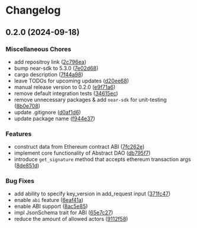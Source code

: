 # Changelog

## 0.2.0 (2024-09-18)


### Miscellaneous Chores

* add repositroy link ([2c796ea](https://github.com/nearuaguild/abstract-dao/commit/2c796eaf4ec562b23fd8c38c05fb92d53044987d))
* bump near-sdk to 5.3.0 ([7e02d68](https://github.com/nearuaguild/abstract-dao/commit/7e02d68e312843d027ec58c77a1c7c0edeb4796e))
* cargo description ([7f44a98](https://github.com/nearuaguild/abstract-dao/commit/7f44a980dc6b6e962572e0744ea023797b9061b7))
* leave TODOs for upcoming updates ([d20ee68](https://github.com/nearuaguild/abstract-dao/commit/d20ee68df304962679ac2d52c6a7c132ab2edd02))
* manual release version to 0.2.0 ([e9f71a6](https://github.com/nearuaguild/abstract-dao/commit/e9f71a688d3d14588624c58f177627882ec7f0d4))
* remove default integration tests ([34615ec](https://github.com/nearuaguild/abstract-dao/commit/34615ecfc4619a9dc11730c70b4dd826f7d411d7))
* remove unnecessary packages & add `near-sdk` for unit-testing ([8b0e708](https://github.com/nearuaguild/abstract-dao/commit/8b0e708f6821da30aa8d1c92889b2d55b37ff0dc))
* update .gitignore ([d0af1d6](https://github.com/nearuaguild/abstract-dao/commit/d0af1d6a7cf22df4929aea408016aa15343a6ad7))
* update package name ([f944e37](https://github.com/nearuaguild/abstract-dao/commit/f944e37674e314e4494c23dd5d858963285899a7))


### Features

* construct data from Ethereum contract ABI ([7fc262e](https://github.com/nearuaguild/abstract-dao/commit/7fc262e71eb56d6cff6b98a787ffd827f59a6ece))
* implement core functionality of Abstract DAO ([db795f7](https://github.com/nearuaguild/abstract-dao/commit/db795f7c1cf24fb93bd5e3657a5ece2a08ff3840))
* introduce `get_signature` method that accepts ethereum transaction args ([8de851d](https://github.com/nearuaguild/abstract-dao/commit/8de851d20c2d6f657fc926d418e3ca8d9ae45d0a))


### Bug Fixes

* add ability to specify key_version in add_request input ([371fc47](https://github.com/nearuaguild/abstract-dao/commit/371fc47bc359e18dc584b08eb545dbd5ca2d7513))
* enable `abi` feature ([6eaf41a](https://github.com/nearuaguild/abstract-dao/commit/6eaf41a7d801fc4ba4c92731c3e9e75e743662e0))
* enable ABI support ([8ac5e85](https://github.com/nearuaguild/abstract-dao/commit/8ac5e85acde0e8e146d886b1b6bb466c84786934))
* impl JsonSchema trait for ABI ([65e7c27](https://github.com/nearuaguild/abstract-dao/commit/65e7c27c3b8130fd026fb64bce6a99c1f5025d99))
* reduce the amount of allowed actors ([9112f58](https://github.com/nearuaguild/abstract-dao/commit/9112f580ca36b973489678afb84bde24864227dc))
